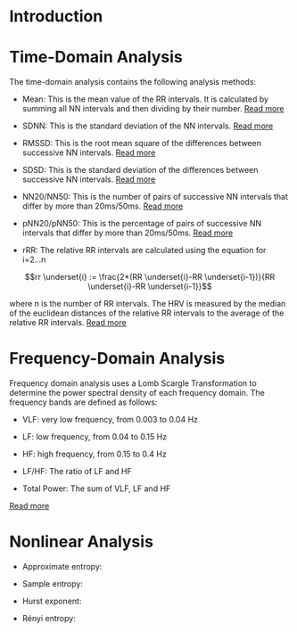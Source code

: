 # Introduction

# Time-Domain Analysis

The time-domain analysis contains the following analysis methods:

- Mean: This is the mean value of the RR intervals. It is calculated by summing all NN intervals and then dividing by their number. [Read more](https://en.wikipedia.org/wiki/Mean#Arithmetic_mean_(AM))

- SDNN: This is the standard deviation of the NN intervals. [Read more](https://en.wikipedia.org/wiki/Heart_rate_variability#Time-domain_methods[36])

- RMSSD: This is the root mean square of the differences between successive NN intervals. [Read more](https://en.wikipedia.org/wiki/Heart_rate_variability#Time-domain_methods[36])

- SDSD: This is the standard deviation of the differences between successive NN intervals. [Read more](https://en.wikipedia.org/wiki/Heart_rate_variability#Time-domain_methods[36])

- NN20/NN50: This is the number of pairs of successive NN intervals that differ by more than 20ms/50ms. [Read more](https://en.wikipedia.org/wiki/Heart_rate_variability#Time-domain_methods[36])

- pNN20/pNN50: This is the percentage of pairs of successive NN intervals that differ by more than 20ms/50ms. [Read more](https://en.wikipedia.org/wiki/Heart_rate_variability#Time-domain_methods[36])

- rRR: The relative RR intervals are calculated using the equation
  for i=2...n
```math
rr \underset{i} := \frac{2*(RR \underset{i}-RR \underset{i-1})}{RR \underset{i}-RR \underset{i-1}}
```
  where n is the number of RR intervals.
  The HRV is measured by the median of the euclidean distances of the relative RR intervals to the average of the relative RR intervals. [Read more](https://marcusvollmer.github.io/HRV/files/paper_method.pdf)

# Frequency-Domain Analysis

Frequency domain analysis uses a Lomb Scargle Transformation to determine the power spectral density of each frequency domain. The frequency bands are defined as follows:

- VLF: very low frequency, from 0.003 to 0.04 Hz

- LF: low frequency, from 0.04 to 0.15 Hz

- HF: high frequency, from 0.15 to 0.4 Hz

- LF/HF: The ratio of LF and HF

- Total Power: The sum of VLF, LF and HF

[Read more](https://en.wikipedia.org/wiki/Heart_rate_variability#Frequency-domain_methods[36])

# Nonlinear Analysis

- Approximate entropy:

- Sample entropy:

- Hurst exponent:

- Rényi entropy:
